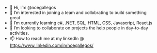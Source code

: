 - 👋 Hi, I’m @noegallegos
- 👀 I’m interested in joining a team and collobrating to build something great
- 🌱 I’m currently learning c#, .NET, SQL, HTML, CSS, Javascript, React.js
- 💞️ I’m looking to collaborate on projects the help people in day-to-day activities.
- 📫 How to reach me at my linkedIn @ https://www.linkedin.com/in/noegallegos/

